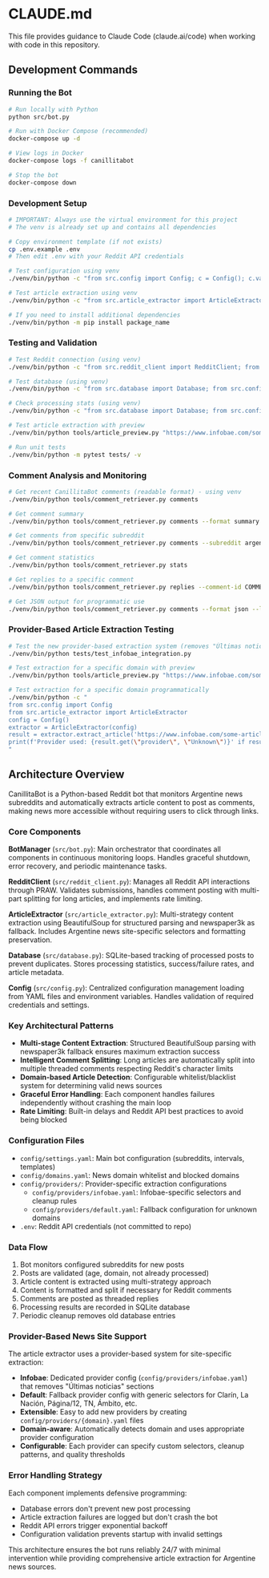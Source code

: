 # CLAUDE.md

This file provides guidance to Claude Code (claude.ai/code) when working with code in this repository.

## Development Commands

### Running the Bot
```bash
# Run locally with Python
python src/bot.py

# Run with Docker Compose (recommended)
docker-compose up -d

# View logs in Docker
docker-compose logs -f canillitabot

# Stop the bot
docker-compose down
```

### Development Setup
```bash
# IMPORTANT: Always use the virtual environment for this project
# The venv is already set up and contains all dependencies

# Copy environment template (if not exists)
cp .env.example .env
# Then edit .env with your Reddit API credentials

# Test configuration using venv
./venv/bin/python -c "from src.config import Config; c = Config(); c.validate(); print('✓ Configuration valid')"

# Test article extraction using venv
./venv/bin/python -c "from src.article_extractor import ArticleExtractor; from src.config import Config; ae = ArticleExtractor(Config()); print('✓ Article extractor ready')"

# If you need to install additional dependencies
./venv/bin/python -m pip install package_name
```

### Testing and Validation
```bash
# Test Reddit connection (using venv)
./venv/bin/python -c "from src.reddit_client import RedditClient; from src.config import Config; rc = RedditClient(Config()); print('✓ Reddit connected')"

# Test database (using venv)
./venv/bin/python -c "from src.database import Database; from src.config import Config; db = Database(Config()); print('✓ Database initialized')"

# Check processing stats (using venv)
./venv/bin/python -c "from src.database import Database; from src.config import Config; db = Database(Config()); print(db.get_processing_stats())"

# Test article extraction with preview
./venv/bin/python tools/article_preview.py "https://www.infobae.com/some-article-url"

# Run unit tests
./venv/bin/python -m pytest tests/ -v
```

### Comment Analysis and Monitoring
```bash
# Get recent CanillitaBot comments (readable format) - using venv
./venv/bin/python tools/comment_retriever.py comments

# Get comment summary
./venv/bin/python tools/comment_retriever.py comments --format summary

# Get comments from specific subreddit
./venv/bin/python tools/comment_retriever.py comments --subreddit argentina

# Get comment statistics
./venv/bin/python tools/comment_retriever.py stats

# Get replies to a specific comment
./venv/bin/python tools/comment_retriever.py replies --comment-id COMMENT_ID

# Get JSON output for programmatic use
./venv/bin/python tools/comment_retriever.py comments --format json --limit 50
```

### Provider-Based Article Extraction Testing
```bash
# Test the new provider-based extraction system (removes "Últimas noticias" sections)
./venv/bin/python tests/test_infobae_integration.py

# Test extraction for a specific domain with preview
./venv/bin/python tools/article_preview.py "https://www.infobae.com/some-article-url"

# Test extraction for a specific domain programmatically
./venv/bin/python -c "
from src.config import Config
from src.article_extractor import ArticleExtractor
config = Config()
extractor = ArticleExtractor(config)
result = extractor.extract_article('https://www.infobae.com/some-article-url')
print(f'Provider used: {result.get(\"provider\", \"Unknown\")}' if result else 'Failed')
"
```

## Architecture Overview

CanillitaBot is a Python-based Reddit bot that monitors Argentine news subreddits and automatically extracts article content to post as comments, making news more accessible without requiring users to click through links.

### Core Components

**BotManager** (`src/bot.py`): Main orchestrator that coordinates all components in continuous monitoring loops. Handles graceful shutdown, error recovery, and periodic maintenance tasks.

**RedditClient** (`src/reddit_client.py`): Manages all Reddit API interactions through PRAW. Validates submissions, handles comment posting with multi-part splitting for long articles, and implements rate limiting.

**ArticleExtractor** (`src/article_extractor.py`): Multi-strategy content extraction using BeautifulSoup for structured parsing and newspaper3k as fallback. Includes Argentine news site-specific selectors and formatting preservation.

**Database** (`src/database.py`): SQLite-based tracking of processed posts to prevent duplicates. Stores processing statistics, success/failure rates, and article metadata.

**Config** (`src/config.py`): Centralized configuration management loading from YAML files and environment variables. Handles validation of required credentials and settings.

### Key Architectural Patterns

- **Multi-stage Content Extraction**: Structured BeautifulSoup parsing with newspaper3k fallback ensures maximum extraction success
- **Intelligent Comment Splitting**: Long articles are automatically split into multiple threaded comments respecting Reddit's character limits
- **Domain-based Article Detection**: Configurable whitelist/blacklist system for determining valid news sources
- **Graceful Error Handling**: Each component handles failures independently without crashing the main loop
- **Rate Limiting**: Built-in delays and Reddit API best practices to avoid being blocked

### Configuration Files

- `config/settings.yaml`: Main bot configuration (subreddits, intervals, templates)
- `config/domains.yaml`: News domain whitelist and blocked domains  
- `config/providers/`: Provider-specific extraction configurations
  - `config/providers/infobae.yaml`: Infobae-specific selectors and cleanup rules
  - `config/providers/default.yaml`: Fallback configuration for unknown domains
- `.env`: Reddit API credentials (not committed to repo)

### Data Flow

1. Bot monitors configured subreddits for new posts
2. Posts are validated (age, domain, not already processed)
3. Article content is extracted using multi-strategy approach
4. Content is formatted and split if necessary for Reddit comments
5. Comments are posted as threaded replies
6. Processing results are recorded in SQLite database
7. Periodic cleanup removes old database entries

### Provider-Based News Site Support

The article extractor uses a provider-based system for site-specific extraction:
- **Infobae**: Dedicated provider config (`config/providers/infobae.yaml`) that removes "Últimas noticias" sections
- **Default**: Fallback provider config with generic selectors for Clarín, La Nación, Página/12, TN, Ámbito, etc.
- **Extensible**: Easy to add new providers by creating `config/providers/{domain}.yaml` files
- **Domain-aware**: Automatically detects domain and uses appropriate provider configuration
- **Configurable**: Each provider can specify custom selectors, cleanup patterns, and quality thresholds

### Error Handling Strategy

Each component implements defensive programming:
- Database errors don't prevent new post processing
- Article extraction failures are logged but don't crash the bot
- Reddit API errors trigger exponential backoff
- Configuration validation prevents startup with invalid settings

This architecture ensures the bot runs reliably 24/7 with minimal intervention while providing comprehensive article extraction for Argentine news sources.